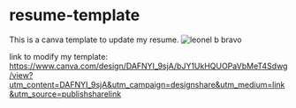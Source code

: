 # resume-template
This is a canva template to update my resume.
![leonel b  bravo](https://user-images.githubusercontent.com/96897286/192415430-ee7f5cd8-5368-43b4-9966-6e5e919bcf9a.png)

link to modify my template:
https://www.canva.com/design/DAFNYI_9sjA/bJY1UkHQUOPaVbMeT4Sdwg/view?utm_content=DAFNYI_9sjA&utm_campaign=designshare&utm_medium=link&utm_source=publishsharelink
